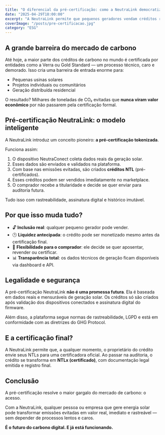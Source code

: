 ```yaml
---
title: "O diferencial da pré-certificação: como a NeutraLink democratiza o mercado de carbono"
date: "2025-04-29T18:00:00"
excerpt: "A NeutraLink permite que pequenos geradores vendam créditos reais antes da certificação oficial — com segurança, rastreabilidade e impacto imediato."
coverImage: "/posts/pre-certificacao.jpg"
category: "ESG"
---
```


## A grande barreira do mercado de carbono

Até hoje, a maior parte dos créditos de carbono no mundo é certificada por entidades como a Verra ou Gold Standard — um processo técnico, caro e demorado. Isso cria uma barreira de entrada enorme para:

- Pequenas usinas solares
- Projetos individuais ou comunitários
- Geração distribuída residencial

O resultado? Milhares de toneladas de CO₂ evitadas que **nunca viram valor econômico** por não passarem pela certificação formal.

## Pré-certificação NeutraLink: o modelo inteligente

A NeutraLink introduz um conceito pioneiro: **a pré-certificação tokenizada**.

Funciona assim:

1. O dispositivo NeutraConect coleta dados reais da geração solar.
2. Esses dados são enviados e validados na plataforma.
3. Com base nas emissões evitadas, são criados **créditos NTL** (pré-certificados).
4. Esses créditos podem ser vendidos imediatamente no marketplace.
5. O comprador recebe a titularidade e decide se quer enviar para auditoria futura.

Tudo isso com rastreabilidade, assinatura digital e histórico imutável.

## Por que isso muda tudo?

- 🔓 **Inclusão real**: qualquer pequeno gerador pode vender.
- 🕒 **Liquidez antecipada**: o crédito pode ser monetizado mesmo antes da certificação final.
- 🧠 **Flexibilidade para o comprador**: ele decide se quer aposentar, revender ou certificar.
- 📊 **Transparência total**: os dados técnicos de geração ficam disponíveis via dashboard e API.

## Legalidade e segurança

A pré-certificação NeutraLink **não é uma promessa futura**. Ela é baseada em dados reais e mensuráveis de geração solar. Os créditos só são criados após validação dos dispositivos conectados e assinatura digital do firmware.

Além disso, a plataforma segue normas de rastreabilidade, LGPD e está em conformidade com as diretrizes do GHG Protocol.

## E a certificação final?

A NeutraLink permite que, a qualquer momento, o proprietário do crédito envie seus NTLs para uma certificadora oficial. Ao passar na auditoria, o crédito se transforma em **NTLx (certificado)**, com documentação legal emitida e registro final.

## Conclusão

A pré-certificação resolve o maior gargalo do mercado de carbono: o acesso.

Com a NeutraLink, qualquer pessoa ou empresa que gere energia solar pode transformar emissões evitadas em valor real, imediato e rastreável — sem depender de processos lentos e caros.

**É o futuro do carbono digital. E já está funcionando.**

